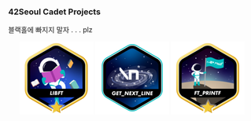 ### 42Seoul Cadet Projects
블랙홀에 빠지지 말자 . . . plz
<div align="center">

<a href="https://github.com/saeyeon0522/42_cursus/tree/main/libft"><img src="https://github.com/saeyeon0522/42_cursus/blob/main/srcs/libftm.png"></a>
<a href="https://github.com/saeyeon0522/42_cursus/tree/main/get_next_line"><img src="https://github.com/saeyeon0522/42_cursus/blob/main/srcs/get_next_linee.png"></a>
<a href="https://github.com/saeyeon0522/42_cursus/tree/main/ft_printf"><img src="https://github.com/saeyeon0522/42_cursus/blob/main/srcs/ft_printfm.png"></a>
